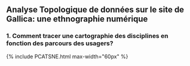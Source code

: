 ## Analyse Topologique de données sur le site de Gallica: une ethnographie numérique

### 1. Comment tracer une cartographie des disciplines en fonction des parcours des usagers?

{% include PCATSNE.html max-width="60px" %}
